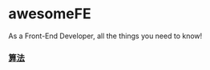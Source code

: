 # awesomeFE
As a Front-End Developer, all the things you need to know!

### [算法](algorithm/README.md)
